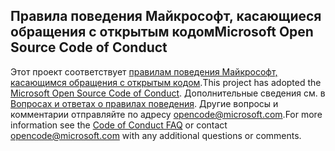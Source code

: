 ## <a name="microsoft-open-source-code-of-conduct"></a><span data-ttu-id="454a6-101">Правила поведения Майкрософт, касающиеся обращения с открытым кодом</span><span class="sxs-lookup"><span data-stu-id="454a6-101">Microsoft Open Source Code of Conduct</span></span>
<span data-ttu-id="454a6-102">Этот проект соответствует [правилам поведения Майкрософт, касающимся обращения с открытым кодом](https://opensource.microsoft.com/codeofconduct/).</span><span class="sxs-lookup"><span data-stu-id="454a6-102">This project has adopted the [Microsoft Open Source Code of Conduct](https://opensource.microsoft.com/codeofconduct/).</span></span>
<span data-ttu-id="454a6-103">Дополнительные сведения см. в [Вопросах и ответах о правилах поведения](https://opensource.microsoft.com/codeofconduct/faq/). Другие вопросы и комментарии отправляйте по адресу [opencode@microsoft.com](mailto:opencode@microsoft.com).</span><span class="sxs-lookup"><span data-stu-id="454a6-103">For more information see the [Code of Conduct FAQ](https://opensource.microsoft.com/codeofconduct/faq/) or contact [opencode@microsoft.com](mailto:opencode@microsoft.com) with any additional questions or comments.</span></span>